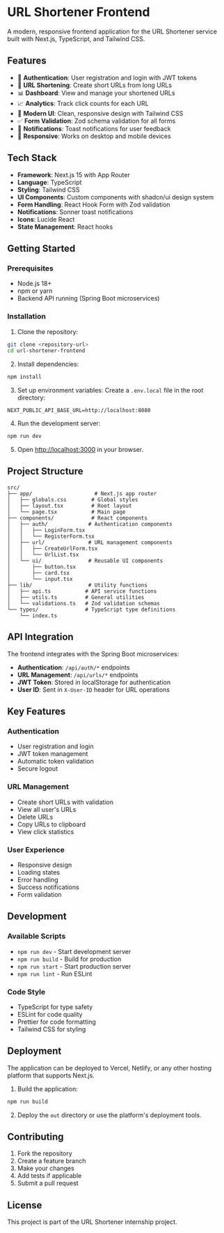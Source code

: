 # URL Shortener Frontend

A modern, responsive frontend application for the URL Shortener service built with Next.js, TypeScript, and Tailwind CSS.

## Features

- 🔐 **Authentication**: User registration and login with JWT tokens
- 🔗 **URL Shortening**: Create short URLs from long URLs
- 📊 **Dashboard**: View and manage your shortened URLs
- 📈 **Analytics**: Track click counts for each URL
- 🎨 **Modern UI**: Clean, responsive design with Tailwind CSS
- ✅ **Form Validation**: Zod schema validation for all forms
- 🔔 **Notifications**: Toast notifications for user feedback
- 📱 **Responsive**: Works on desktop and mobile devices

## Tech Stack

- **Framework**: Next.js 15 with App Router
- **Language**: TypeScript
- **Styling**: Tailwind CSS
- **UI Components**: Custom components with shadcn/ui design system
- **Form Handling**: React Hook Form with Zod validation
- **Notifications**: Sonner toast notifications
- **Icons**: Lucide React
- **State Management**: React hooks

## Getting Started

### Prerequisites

- Node.js 18+ 
- npm or yarn
- Backend API running (Spring Boot microservices)

### Installation

1. Clone the repository:
```bash
git clone <repository-url>
cd url-shortener-frontend
```

2. Install dependencies:
```bash
npm install
```

3. Set up environment variables:
Create a `.env.local` file in the root directory:
```env
NEXT_PUBLIC_API_BASE_URL=http://localhost:8080
```

4. Run the development server:
```bash
npm run dev
```

5. Open [http://localhost:3000](http://localhost:3000) in your browser.

## Project Structure

```
src/
├── app/                    # Next.js app router
│   ├── globals.css        # Global styles
│   ├── layout.tsx         # Root layout
│   └── page.tsx           # Main page
├── components/            # React components
│   ├── auth/             # Authentication components
│   │   ├── LoginForm.tsx
│   │   └── RegisterForm.tsx
│   ├── url/              # URL management components
│   │   ├── CreateUrlForm.tsx
│   │   └── UrlList.tsx
│   └── ui/               # Reusable UI components
│       ├── button.tsx
│       ├── card.tsx
│       └── input.tsx
├── lib/                  # Utility functions
│   ├── api.ts           # API service functions
│   ├── utils.ts         # General utilities
│   └── validations.ts   # Zod validation schemas
└── types/               # TypeScript type definitions
    └── index.ts
```

## API Integration

The frontend integrates with the Spring Boot microservices:

- **Authentication**: `/api/auth/*` endpoints
- **URL Management**: `/api/urls/*` endpoints
- **JWT Token**: Stored in localStorage for authentication
- **User ID**: Sent in `X-User-ID` header for URL operations

## Key Features

### Authentication
- User registration and login
- JWT token management
- Automatic token validation
- Secure logout

### URL Management
- Create short URLs with validation
- View all user's URLs
- Delete URLs
- Copy URLs to clipboard
- View click statistics

### User Experience
- Responsive design
- Loading states
- Error handling
- Success notifications
- Form validation

## Development

### Available Scripts

- `npm run dev` - Start development server
- `npm run build` - Build for production
- `npm run start` - Start production server
- `npm run lint` - Run ESLint

### Code Style

- TypeScript for type safety
- ESLint for code quality
- Prettier for code formatting
- Tailwind CSS for styling

## Deployment

The application can be deployed to Vercel, Netlify, or any other hosting platform that supports Next.js.

1. Build the application:
```bash
npm run build
```

2. Deploy the `out` directory or use the platform's deployment tools.

## Contributing

1. Fork the repository
2. Create a feature branch
3. Make your changes
4. Add tests if applicable
5. Submit a pull request

## License

This project is part of the URL Shortener internship project.
